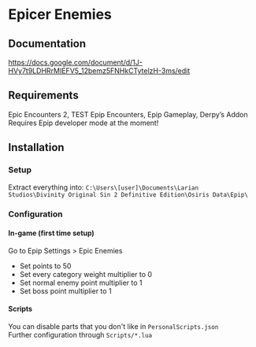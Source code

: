 # Epicer Enemies

## Documentation
https://docs.google.com/document/d/1J-HVy7t9LDHRrMIEFV5_12bemz5FNHkCTytelzH-3ms/edit

## Requirements
Epic Encounters 2, TEST Epip Encounters, Epip Gameplay, Derpy’s Addon  
Requires Epip developer mode at the moment!  

## Installation
### Setup
Extract everything into: `C:\Users\[user]\Documents\Larian Studios\Divinity Original Sin 2 Definitive Edition\Osiris Data\Epip\`

### Configuration
#### In-game (first time setup)
Go to Epip Settings > Epic Enemies 
* Set points to 50  
* Set every category weight multiplier to 0  
* Set normal enemy point multiplier to 1  
* Set boss point multiplier to 1  

#### Scripts
You can disable parts that you don't like in `PersonalScripts.json`  
Further configuration through `Scripts/*.lua`  
